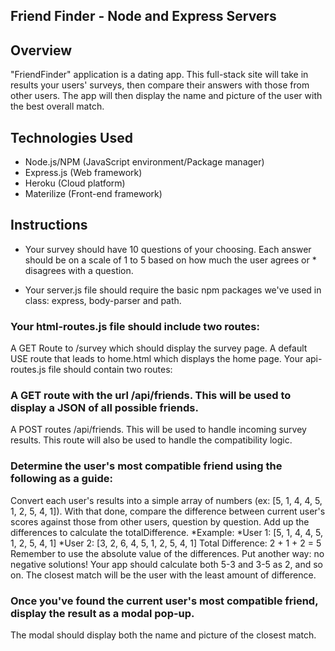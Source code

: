 ## Friend Finder - Node and Express Servers

## Overview
"FriendFinder" application is a dating app. This full-stack site will take in results your users' surveys, then compare their answers with those from other users. The app will then display the name and picture of the user with the best overall match.

## Technologies Used
* Node.js/NPM (JavaScript environment/Package manager)
* Express.js (Web framework)
* Heroku (Cloud platform)
* Materilize  (Front-end framework)

## Instructions
* Your survey should have 10 questions of your choosing. Each answer should be on a scale of 1 to 5 based on how much the user agrees or * disagrees with a question.

* Your server.js file should require the basic npm packages we've used in class: express, body-parser and path.

### Your html-routes.js file should include two routes:

A GET Route to /survey which should display the survey page.
A default USE route that leads to home.html which displays the home page.
Your api-routes.js file should contain two routes:

### A GET route with the url /api/friends. This will be used to display a JSON of all possible friends.
A POST routes /api/friends. This will be used to handle incoming survey results. This route will also be used to handle the compatibility logic.

### Determine the user's most compatible friend using the following as a guide:

Convert each user's results into a simple array of numbers (ex: [5, 1, 4, 4, 5, 1, 2, 5, 4, 1]).
With that done, compare the difference between current user's scores against those from other users, question by question. Add up the differences to calculate the totalDifference.
*Example:
*User 1: [5, 1, 4, 4, 5, 1, 2, 5, 4, 1]
*User 2: [3, 2, 6, 4, 5, 1, 2, 5, 4, 1]
Total Difference: 2 + 1 + 2 = 5
Remember to use the absolute value of the differences. Put another way: no negative solutions! Your app should calculate both 5-3 and 3-5 as 2, and so on.
The closest match will be the user with the least amount of difference.
### Once you've found the current user's most compatible friend, display the result as a modal pop-up.

The modal should display both the name and picture of the closest match.
